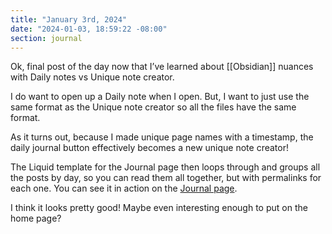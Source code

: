 ```yaml
---
title: "January 3rd, 2024"
date: "2024-01-03, 18:59:22 -08:00"
section: journal
---
```

Ok, final post of the day now that I’ve learned about [[Obsidian]] nuances with Daily notes vs Unique note creator. 

I do want to open up a Daily note when I open. But, I want to just use the same format as the Unique note creator so all the files have the same format. 

As it turns out, because I made unique page names with a timestamp, the daily journal button effectively becomes a new unique note creator!

The Liquid template for the Journal page then loops through and groups all the posts by day, so you can read them all together, but with permalinks for each one. You can see it in action on the [Journal page](https://bmannconsulting.com/journal).

I think it looks pretty good! Maybe even interesting enough to put on the home page?